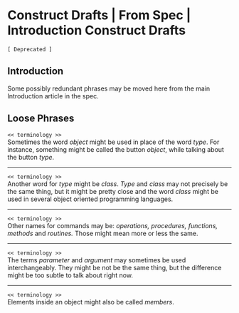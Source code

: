 Construct Drafts | From Spec | Introduction Construct Drafts
============================================================

`[ Deprecated ]`

Introduction
------------

Some possibly redundant phrases may be moved here from the main Introduction article in the spec.

Loose Phrases
-------------

`<< terminology >>`  
Sometimes the word *object* might be used in place of the word *type*. For instance, something might be called the button *object*, while talking about the button *type*.

-----

`<< terminology >>`  
Another word for *type* might be *class*. *Type* and *class* may not precisely be the same thing, but it might be pretty close and the word *class* might be used in several object oriented programming languages.

-----

`<< terminology >>`  
Other names for commands may be: *operations, procedures, functions, methods* and *routines.* Those might mean more or less the same.

-----

`<< terminology >>`  
The terms *parameter* and *argument* may sometimes be used interchangeably. They might be not be the same thing, but the difference might be too subtle to talk about right now.

-----

`<< terminology >>`  
Elements inside an object might also be called *members*.